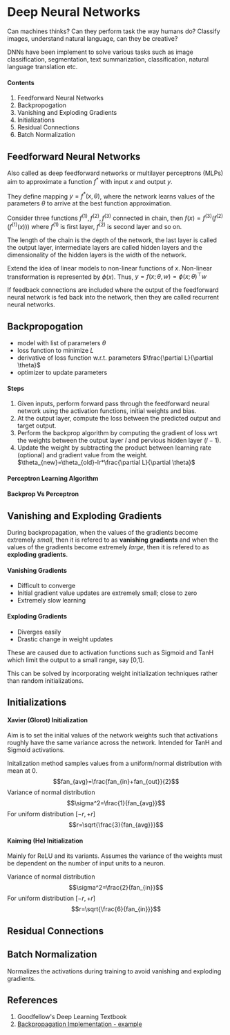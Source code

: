 # Deep Neural Networks
Can machines thinks?
Can they perform task the way humans do? Classify images, understand natural language, can they be creative?

DNNs have been implement to solve various tasks such as image classification, segmentation, text summarization, classification, natural language translation etc.

#### Contents
1. Feedforward Neural Networks
2. Backpropogation
3. Vanishing and Exploding Gradients
4. Initializations
5. Residual Connections
6. Batch Normalization

## Feedforward Neural Networks
Also called as deep feedforward networks or multilayer perceptrons (MLPs) aim to approximate a function $f^*$ with input $x$ and output $y$.

They define mapping $y=f^*(x,\theta)$, where the network learns values of the parameters $\theta$ to arrive at the best function approximation.

Consider three functions $f^{(1)}, f^{(2)}, f^{(3)}$ connected in chain, then $f(x)=f^{(3)}(f^{(2)}(f^{(1)}(x)))$ where $f^{(1)}$ is first layer, $f^{(2)}$ is second layer and so on.

The length of the chain is the depth of the network, the last layer is called the output layer, intermediate layers are called hidden layers and the dimensionality of the hidden layers is the width of the network.

Extend the idea of linear models to non-linear functions of $x$. Non-linear transformation is represented by $\phi(x)$. Thus, $y=f(x;\theta,w)=\phi(x;\theta)^{\top} w$

If feedback connections are included where the output of the feedforward neural network is fed back into the network, then they are called recurrent neural networks.

## Backpropogation
- model with list of parameters $\theta$
- loss function to minimize $L$
- derivative of loss function w.r.t. parameters $\frac{\partial L}{\partial \theta}$
- optimizer to update parameters

#### Steps
1. Given inputs, perform forward pass through the feedforward neural network using the activation functions, initial weights and bias.
2. At the output layer, compute the loss between the predicted output and target output.
3. Perform the backprop algorithm by computing the gradient of loss wrt the weights between the output layer $l$ and pervious hidden layer $(l-1)$.
4. Update the weight by subtracting the product between learning rate (optional) and gradient value from the weight.
$\theta_{new}=\theta_{old}-lr*\frac{\partial L}{\partial \theta}$

#### Perceptron Learning Algorithm
#### Backprop Vs Perceptron

## Vanishing and Exploding Gradients
During backpropagation, when the values of the gradients become extremely *small*, then it is refered to as **vanishing gradients** and when the values of the gradients become extremely *large*, then it is refered to as **exploding gradients**.

#### Vanishing Gradients
- Difficult to converge
- Initial gradient value updates are extremely small; close to zero
- Extremely slow learning
#### Exploding Gradients
- Diverges easily
- Drastic change in weight updates

These are caused due to activation functions such as Sigmoid and TanH which limit the output to a small range, say [0,1].

This can be solved by incorporating weight initialization techniques rather than random initializations.

## Initializations
#### Xavier (Glorot) Initialization
Aim is to set the initial values of the network weights such that activations roughly have the same variance across the network. Intended for TanH and Sigmoid activations.

Initalization method samples values from a uniform/normal distribution with mean at 0.
$$fan_{avg}=\frac{fan_{in}+fan_{out}}{2}$$
Variance of normal distribution
$$\sigma^2=\frac{1}{fan_{avg}}$$
For uniform distribution $[-r,+r]$
$$r=\sqrt{\frac{3}{fan_{avg}}}$$

#### Kaiming (He) Initialization
Mainly for ReLU and its variants. Assumes the variance of the weights must be dependent on the number of input units to a neuron.

Variance of normal distribution
$$\sigma^2=\frac{2}{fan_{in}}$$
For uniform distribution $[-r,+r]$
$$r=\sqrt{\frac{6}{fan_{in}}}$$
## Residual Connections
## Batch Normalization
Normalizes the activations during training to avoid vanishing and exploding gradients.

## References
1. Goodfellow's Deep Learning Textbook
2. [Backpropagation Implementation - example](https://mattmazur.com/2015/03/17/a-step-by-step-backpropagation-example/)